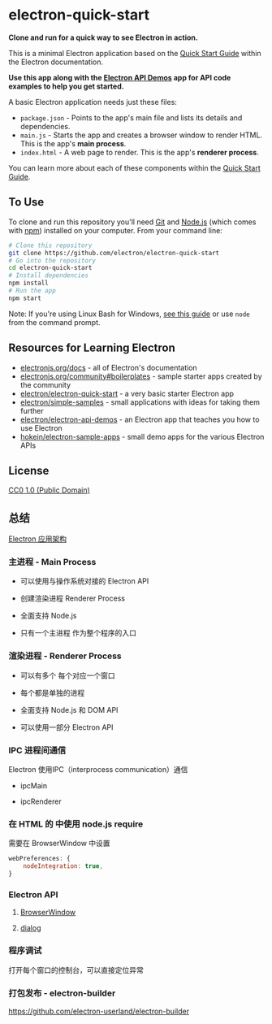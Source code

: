 # electron-quick-start

**Clone and run for a quick way to see Electron in action.**

This is a minimal Electron application based on the [Quick Start Guide](https://electronjs.org/docs/tutorial/quick-start) within the Electron documentation.

**Use this app along with the [Electron API Demos](https://electronjs.org/#get-started) app for API code examples to help you get started.**

A basic Electron application needs just these files:

- `package.json` - Points to the app's main file and lists its details and dependencies.
- `main.js` - Starts the app and creates a browser window to render HTML. This is the app's **main process**.
- `index.html` - A web page to render. This is the app's **renderer process**.

You can learn more about each of these components within the [Quick Start Guide](https://electronjs.org/docs/tutorial/quick-start).

## To Use

To clone and run this repository you'll need [Git](https://git-scm.com) and [Node.js](https://nodejs.org/en/download/) (which comes with [npm](http://npmjs.com)) installed on your computer. From your command line:

```bash
# Clone this repository
git clone https://github.com/electron/electron-quick-start
# Go into the repository
cd electron-quick-start
# Install dependencies
npm install
# Run the app
npm start
```

Note: If you're using Linux Bash for Windows, [see this guide](https://www.howtogeek.com/261575/how-to-run-graphical-linux-desktop-applications-from-windows-10s-bash-shell/) or use `node` from the command prompt.

## Resources for Learning Electron

- [electronjs.org/docs](https://electronjs.org/docs) - all of Electron's documentation
- [electronjs.org/community#boilerplates](https://electronjs.org/community#boilerplates) - sample starter apps created by the community
- [electron/electron-quick-start](https://github.com/electron/electron-quick-start) - a very basic starter Electron app
- [electron/simple-samples](https://github.com/electron/simple-samples) - small applications with ideas for taking them further
- [electron/electron-api-demos](https://github.com/electron/electron-api-demos) - an Electron app that teaches you how to use Electron
- [hokein/electron-sample-apps](https://github.com/hokein/electron-sample-apps) - small demo apps for the various Electron APIs

## License

[CC0 1.0 (Public Domain)](LICENSE.md)

## 总结
[Electron 应用架构](https://www.electronjs.org/docs/tutorial/application-architecture#using-nodejs-apis)
### 主进程 - Main Process

- 可以使用与操作系统对接的 Electron API

- 创建渲染进程 Renderer Process

- 全面支持 Node.js

- 只有一个主进程 作为整个程序的入口


### 渲染进程 - Renderer Process

- 可以有多个 每个对应一个窗口

- 每个都是单独的进程

- 全面支持 Node.js 和 DOM API

- 可以使用一部分 Electron API


### IPC 进程间通信

Electron 使用IPC（interprocess communication）通信

- ipcMain

- ipcRenderer


### 在 HTML 的 <script></script> 中使用 node.js require

需要在 BrowserWindow 中设置
```js
webPreferences: {
    nodeIntegration: true,
}
```

### Electron API

1. [BrowserWindow](https://www.electronjs.org/docs/api/browser-window#wingetparentwindow)

2. [dialog](https://www.electronjs.org/docs/api/dialog#dialogshowerrorboxtitle-content)


### 程序调试
打开每个窗口的控制台，可以直接定位异常

### 打包发布 - electron-builder
https://github.com/electron-userland/electron-builder
